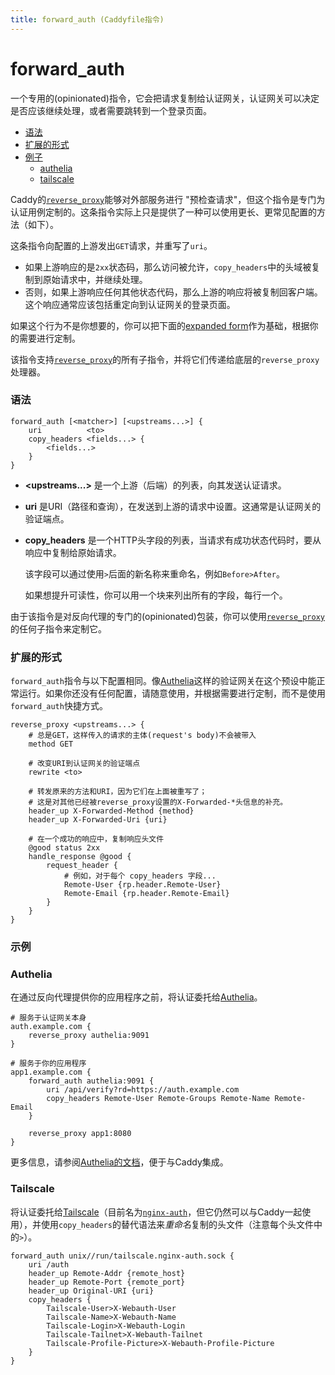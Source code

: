 ```yaml
---
title: forward_auth (Caddyfile指令)
---
```


# forward_auth

一个专用的(opinionated)指令，它会把请求复制给认证网关，认证网关可以决定是否应该继续处理，或者需要跳转到一个登录页面。

- [语法](#syntax)
- [扩展的形式](#expanded-form)
- [例子](#example)
  - [authelia](#authelia)
  - [tailscale](#tailscale)

Caddy的[`reverse_proxy`](/docs/caddyfile/directives/reverse_proxy)能够对外部服务进行 "预检查请求"，但这个指令是专门为认证用例定制的。这条指令实际上只是提供了一种可以使用更长、更常见配置的方法（如下）。

这条指令向配置的上游发出`GET`请求，并重写了`uri`。
- 如果上游响应的是`2xx`状态码，那么访问被允许，`copy_headers`中的头域被复制到原始请求中，并继续处理。
- 否则，如果上游响应任何其他状态代码，那么上游的响应将被复制回客户端。这个响应通常应该包括重定向到认证网关的登录页面。

如果这个行为不是你想要的，你可以把下面的[expanded form](#expanded-form)作为基础，根据你的需要进行定制。

该指令支持[`reverse_proxy`](/docs/caddyfile/directives/reverse_proxy)的所有子指令，并将它们传递给底层的`reverse_proxy`处理器。


<h3 id="syntax">语法</h3>

```caddy-d
forward_auth [<matcher>] [<upstreams...>] {
	uri          <to>
	copy_headers <fields...> {
		<fields...>
	}
}
```

- **&lt;upstreams...&gt;** 是一个上游（后端）的列表，向其发送认证请求。

- **uri** 是URI（路径和查询），在发送到上游的请求中设置。这通常是认证网关的验证端点。

- **copy_headers** 是一个HTTP头字段的列表，当请求有成功状态代码时，要从响应中复制给原始请求。

  该字段可以通过使用`>`后面的新名称来重命名，例如`Before>After`。

  如果想提升可读性，你可以用一个块来列出所有的字段，每行一个。

由于该指令是对反向代理的专门的(opinionated)包装，你可以使用[`reverse_proxy`](/docs/caddyfile/directives/reverse_proxy#syntax)的任何子指令来定制它。

<h3 id="expanded-form">扩展的形式</h3>

`forward_auth`指令与以下配置相同。像[Authelia](https://www.authelia.com/)这样的验证网关在这个预设中能正常运行。如果你还没有任何配置，请随意使用，并根据需要进行定制，而不是使用`forward_auth`快捷方式。

```caddy-d
reverse_proxy <upstreams...> {
	# 总是GET，这样传入的请求的主体(request's body)不会被带入
	method GET

	# 改变URI到认证网关的验证端点
	rewrite <to>

	# 转发原来的方法和URI，因为它们在上面被重写了；
	# 这是对其他已经被reverse_proxy设置的X-Forwarded-*头信息的补充。
	header_up X-Forwarded-Method {method}
	header_up X-Forwarded-Uri {uri}

	# 在一个成功的响应中，复制响应头文件
	@good status 2xx
	handle_response @good {
		request_header {
			# 例如，对于每个 copy_headers 字段...
			Remote-User {rp.header.Remote-User}
			Remote-Email {rp.header.Remote-Email}
		}
	}
}
```


<h3 id="example">示例</h3>


### Authelia

在通过反向代理提供你的应用程序之前，将认证委托给[Authelia](https://www.authelia.com/)。

```caddy
# 服务于认证网关本身
auth.example.com {
	reverse_proxy authelia:9091
}

# 服务于你的应用程序
app1.example.com {
	forward_auth authelia:9091 {
		uri /api/verify?rd=https://auth.example.com
		copy_headers Remote-User Remote-Groups Remote-Name Remote-Email
	}

	reverse_proxy app1:8080
}
```

更多信息，请参阅[Authelia的文档](https://www.authelia.com/integration/proxies/caddy/)，便于与Caddy集成。


### Tailscale

将认证委托给[Tailscale](https://tailscale.com/)（目前名为[`nginx-auth`](https://tailscale.com/blog/tailscale-auth-nginx/)，但它仍然可以与Caddy一起使用），并使用`copy_headers`的替代语法来*重命名*复制的头文件（注意每个头文件中的`>`）。

```caddy-d
forward_auth unix//run/tailscale.nginx-auth.sock {
	uri /auth
	header_up Remote-Addr {remote_host}
	header_up Remote-Port {remote_port}
	header_up Original-URI {uri}
	copy_headers {
		Tailscale-User>X-Webauth-User
		Tailscale-Name>X-Webauth-Name
		Tailscale-Login>X-Webauth-Login
		Tailscale-Tailnet>X-Webauth-Tailnet
		Tailscale-Profile-Picture>X-Webauth-Profile-Picture
	}
}
```